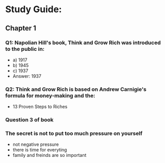 # Study Guide:

## Chapter 1

### Q1: Napolian Hill's book, Think and Grow Rich was introduced to the public in:
 - a) 1917 
 - b) 1945
 - c) 1937
 - Answer: 1937

### Q2: Think and Grow Rich is based on Andrew Carnigie's formula for money-making and the:
- 13 Proven Steps to Riches 

### Question 3 of book 
### The secret is not to put too much pressure on yourself
- not negative pressure
- there is time for everyting
- family and freinds are so important 